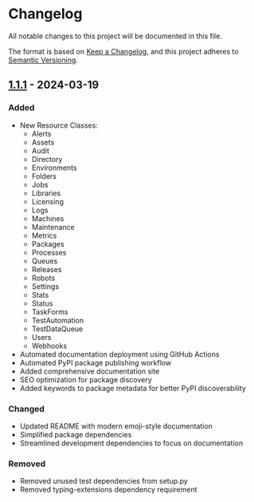 # Changelog

All notable changes to this project will be documented in this file.

The format is based on [Keep a Changelog](https://keepachangelog.com/en/1.0.0/),
and this project adheres to [Semantic Versioning](https://semver.org/spec/v2.0.0.html).

## [1.1.1] - 2024-03-19

### Added
- New Resource Classes:
  - Alerts
  - Assets
  - Audit
  - Directory
  - Environments
  - Folders
  - Jobs
  - Libraries
  - Licensing
  - Logs
  - Machines
  - Maintenance
  - Metrics
  - Packages
  - Processes
  - Queues
  - Releases
  - Robots
  - Settings
  - Stats
  - Status
  - TaskForms
  - TestAutomation
  - TestDataQueue
  - Users
  - Webhooks
- Automated documentation deployment using GitHub Actions
- Automated PyPI package publishing workflow
- Added comprehensive documentation site
- SEO optimization for package discovery
- Added keywords to package metadata for better PyPI discoverability

### Changed
- Updated README with modern emoji-style documentation
- Simplified package dependencies
- Streamlined development dependencies to focus on documentation

### Removed
- Removed unused test dependencies from setup.py
- Removed typing-extensions dependency requirement

[1.1.1]: https://github.com/christianblandford/uipath/releases/tag/v1.1.1 
